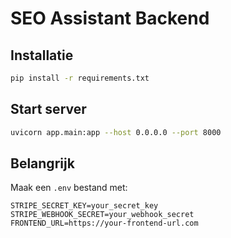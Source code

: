 # SEO Assistant Backend

## Installatie
```bash
pip install -r requirements.txt
```

## Start server
```bash
uvicorn app.main:app --host 0.0.0.0 --port 8000
```

## Belangrijk
Maak een `.env` bestand met:
```
STRIPE_SECRET_KEY=your_secret_key
STRIPE_WEBHOOK_SECRET=your_webhook_secret
FRONTEND_URL=https://your-frontend-url.com
```